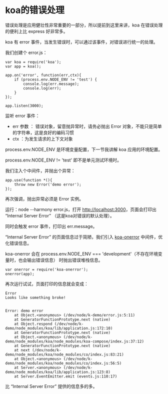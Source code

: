 # koa的错误处理

错误处理是应用健壮性非常重要的一部分，所以提前到这里来讲，koa 在错误处理的便利上比 express 好非常多。

koa 有 error 事件，当发生错误时，可以通过该事件，对错误进行统一的处理。

我们创建个 error.js：

    var koa = require('koa');
    var app = koa();
    
    app.on('error', function(err,ctx){
        if (process.env.NODE_ENV != 'test') {
            console.log(err.message);
            console.log(err);
        }
    });   
        
    app.listen(3000);
    
监听 error 事件：

* err 参数 ： 错误对象，留意抛异常时，请务必抛出 Error 对象，不能只是简单的字符串，这是良好的编码习惯
* ctx ：为发生请求的上下文对象

process.env.NODE_ENV 是环境变量配置，下一节我讲解 koa 应用的环境配置。

process.env.NODE_ENV != 'test' 即不是单元测试环境时。

我们注入个中间件，并抛出个异常：

    app.use(function *(){
        throw new Error('demo error');
    });
    
再次强调，抛出异常必须是 Error 实例。

运行：node --harmony error.js，打开 [http://localhost:3000](http://localhost:3000)，页面会打印出 “Internal Server Error” （这是koa对错误的默认处理）。

同时会触发 error 事件，打印出 err.message。

“Internal Server Error” 的页面信息过于简陋，我们引入 [koa-onerror](https://www.npmjs.com/package/koa-onerror) 中间件，优化错误信息。

koa-onerror 会在 process.env.NODE_ENV === 'development'（不存在环境变量时，也会输出错误信息） 时抛出错误堆栈信息。

    var onerror = require('koa-onerror');
    onerror(app);
    
再次运行试试，页面打印的信息就会变成：

    Error
    Looks like something broke!
    
            
    Error: demo error
        at Object.<anonymous> (/dev/node/k-demo/error.js:5:11)
        at GeneratorFunctionPrototype.next (native)
        at Object.respond (/dev/node/k-demo/node_modules/koa/lib/application.js:172:10)
        at GeneratorFunctionPrototype.next (native)
        at Object.<anonymous> (/dev/node/k-demo/node_modules/koa/node_modules/koa-compose/index.js:37:12)
        at GeneratorFunctionPrototype.next (native)
        at next (/dev/node/k-demo/node_modules/koa/node_modules/co/index.js:83:21)
        at Object.<anonymous> (/dev/node/k-demo/node_modules/koa/node_modules/co/index.js:56:5)
        at Server.<anonymous> (/dev/node/k-demo/node_modules/koa/lib/application.js:123:8)
        at Server.EventEmitter.emit (events.js:110:17)
            
比 “Internal Server Error” 提供的信息多的多。

